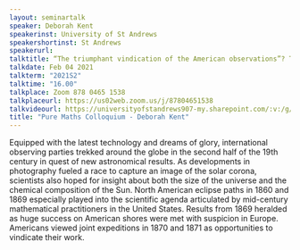 ```yaml
---
layout: seminartalk
speaker: Deborah Kent
speakerinst: University of St Andrews
speakershortinst: St Andrews
speakerurl: 
talktitle: “The triumphant vindication of the American observations”? The Spanish eclipse expedition of 1870
talkdate: Feb 04 2021
talkterm: "2021S2"
talktime: "16.00"
talkplace: Zoom 878 0465 1538
talkplaceurl: https://us02web.zoom.us/j/87804651538
talkvideourl: https://universityofstandrews907-my.sharepoint.com/:v:/g/personal/lst6_st-andrews_ac_uk/EdqA3u3-huhGjsvauYoIepMBQUkMGqHZYJKGPQCE0bvdrA?e=fUn7jI
title: "Pure Maths Colloquium - Deborah Kent"
---
```


Equipped with the latest technology and dreams of glory, international observing parties trekked around the globe in the second half of the 19th century in quest of new astronomical results. As developments in photography fueled a race to capture an image of the solar corona, scientists also hoped for insight about both the size of the universe and the chemical composition of the Sun. North American eclipse paths in 1860 and 1869 especially played into the scientific agenda articulated by mid-century mathematical practitioners in the United States. Results from 1869 heralded as huge success on American shores were met with suspicion in Europe. Americans viewed joint expeditions in 1870 and 1871 as opportunities to vindicate their work.  